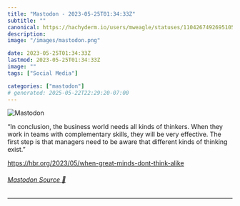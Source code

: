 ```yaml
---
title: "Mastodon - 2023-05-25T01:34:33Z"
subtitle: ""
canonical: https://hachyderm.io/users/mweagle/statuses/110426749269510519
description:
image: "/images/mastodon.png"

date: 2023-05-25T01:34:33Z
lastmod: 2023-05-25T01:34:33Z
image: ""
tags: ["Social Media"]

categories: ["mastodon"]
# generated: 2025-05-22T22:29:20-07:00
---
```

![Mastodon](/images/mastodon.png)

<p>“In conclusion, the business world needs all kinds of thinkers. When they work in teams with complementary skills, they will be very effective. The first step is that managers need to be aware that different kinds of thinking exist.”</p><p><a href="https://hbr.org/2023/05/when-great-minds-dont-think-alike" target="_blank" rel="nofollow noopener noreferrer" translate="no"><span class="invisible">https://</span><span class="ellipsis">hbr.org/2023/05/when-great-min</span><span class="invisible">ds-dont-think-alike</span></a></p>


###### [Mastodon Source 🐘](https://hachyderm.io/@mweagle/110426749269510519)

___
